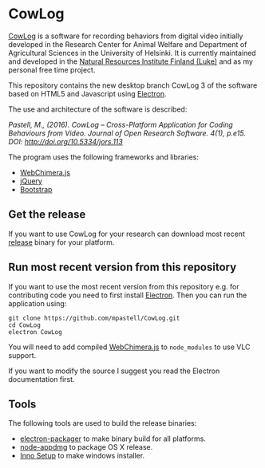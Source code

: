 
# CowLog

[CowLog](http://cowlog.org) is a software for recording behaviors from digital video initially developed in the Research Center for Animal Welfare and Department of Agricultural Sciences in the University of Helsinki. It is currently maintained and developed in the [Natural Resources Institute Finland (Luke)](http://www.luke.fi/en) and as my personal free time project.

This repository contains the new desktop branch CowLog 3 of the software based on HTML5 and Javascript using  [Electron](http://electron.atom.io/).

The use and architecture of the software is described:

  *Pastell, M., (2016). CowLog – Cross-Platform Application for Coding Behaviours from Video. Journal of Open Research Software. 4(1), p.e15. DOI: http://doi.org/10.5334/jors.113*



The program uses the following frameworks and libraries:

* [WebChimera.js](https://github.com/RSATom/WebChimera.js)
* [jQuery](https://jquery.com/)
* [Bootstrap](http://getbootstrap.com/)

## Get the release

If you want to use CowLog for your research can download most recent [release](https://github.com/mpastell/CowLog/releases) binary for your platform.

## Run most recent version from this repository

If you want to use the most recent version from this repository e.g. for
contributing code you need to first  install [Electron](http://electron.atom.io/).
Then you can run the application using:

```
git clone https://github.com/mpastell/CowLog.git
cd CowLog
electron CowLog
```

You will need to add compiled [WebChimera.js](https://github.com/RSATom/WebChimera.js)
to `node_modules` to use VLC support.

If you want to modify the source I suggest you read the Electron documentation first.

## Tools

The following tools are used to build the release binaries:

* [electron-packager](https://github.com/maxogden/electron-packager) to make binary build for all platforms.
* [node-appdmg](https://github.com/LinusU/node-appdmg) to package OS X release.
* [Inno Setup](http://www.jrsoftware.org/isinfo.php) to make windows installer.
